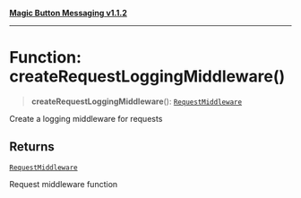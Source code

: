 [**Magic Button Messaging v1.1.2**](../README.md)

***

# Function: createRequestLoggingMiddleware()

> **createRequestLoggingMiddleware**(): [`RequestMiddleware`](../type-aliases/RequestMiddleware.md)

Create a logging middleware for requests

## Returns

[`RequestMiddleware`](../type-aliases/RequestMiddleware.md)

Request middleware function
